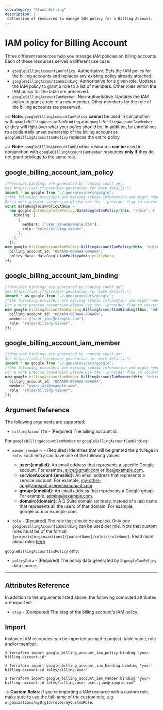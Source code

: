 ```yaml
---
subcategory: "Cloud Billing"
description: |-
 Collection of resources to manage IAM policy for a Billing Account.
---
```


# IAM policy for Billing Account

Three different resources help you manage IAM policies on billing accounts. Each of these resources serves a different use case:

* `googleBillingAccountIamPolicy`: Authoritative. Sets the IAM policy for the billing accounts and replaces any existing policy already attached.
* `googleBillingAccountIamBinding`: Authoritative for a given role. Updates the IAM policy to grant a role to a list of members. Other roles within the IAM policy for the table are preserved.
* `googleBillingAccountIamMember`: Non-authoritative. Updates the IAM policy to grant a role to a new member. Other members for the role of the billing accounts are preserved.

\~> **Note:** `googleBillingAccountIamPolicy` **cannot** be used in conjunction with `googleBillingAccountIamBinding` and `googleBillingAccountIamMember` or they will fight over what your policy should be. In addition, be careful not to accidentally unset ownership of the billing account as `googleBillingAccountIamPolicy` replaces the entire policy.

\~> **Note:** `googleBillingAccountIamBinding` resources **can be** used in conjunction with `googleBillingAccountIamMember` resources **only if** they do not grant privilege to the same role.

## google\_billing\_account\_iam\_policy

```typescript
/*Provider bindings are generated by running cdktf get.
See https://cdk.tf/provider-generation for more details.*/
import * as google from "./.gen/providers/google";
/*The following providers are missing schema information and might need manual adjustments to synthesize correctly: google.
For a more precise conversion please use the --provider flag in convert.*/
const dataGoogleIamPolicyAdmin =
  new google.dataGoogleIamPolicy.DataGoogleIamPolicy(this, "admin", {
    binding: [
      {
        members: ["user:jane@example.com"],
        role: "roles/billing.viewer",
      },
    ],
  });
new google.billingAccountIamPolicy.BillingAccountIamPolicy(this, "editor", {
  billing_account_id: "00AA00-000AAA-00AA0A",
  policy_data: dataGoogleIamPolicyAdmin.policyData,
});

```

## google\_billing\_account\_iam\_binding

```typescript
/*Provider bindings are generated by running cdktf get.
See https://cdk.tf/provider-generation for more details.*/
import * as google from "./.gen/providers/google";
/*The following providers are missing schema information and might need manual adjustments to synthesize correctly: google.
For a more precise conversion please use the --provider flag in convert.*/
new google.billingAccountIamBinding.BillingAccountIamBinding(this, "editor", {
  billing_account_id: "00AA00-000AAA-00AA0A",
  members: ["user:jane@example.com"],
  role: "roles/billing.viewer",
});

```

## google\_billing\_account\_iam\_member

```typescript
/*Provider bindings are generated by running cdktf get.
See https://cdk.tf/provider-generation for more details.*/
import * as google from "./.gen/providers/google";
/*The following providers are missing schema information and might need manual adjustments to synthesize correctly: google.
For a more precise conversion please use the --provider flag in convert.*/
new google.billingAccountIamMember.BillingAccountIamMember(this, "editor", {
  billing_account_id: "00AA00-000AAA-00AA0A",
  member: "user:jane@example.com",
  role: "roles/billing.viewer",
});

```

## Argument Reference

The following arguments are supported:

* `billingAccountId` - (Required) The billing account id.

For `googleBillingAccountIamMember` or `googleBillingAccountIamBinding`:

*   `member/members` - (Required) Identities that will be granted the privilege in `role`.
    Each entry can have one of the following values:
    * **user:{emailid}**: An email address that represents a specific Google account. For example, alice@gmail.com or joe@example.com.
    * **serviceAccount:{emailid}**: An email address that represents a service account. For example, my-other-app@appspot.gserviceaccount.com.
    * **group:{emailid}**: An email address that represents a Google group. For example, admins@example.com.
    * **domain:{domain}**: A G Suite domain (primary, instead of alias) name that represents all the users of that domain. For example, google.com or example.com.

*   `role` - (Required) The role that should be applied. Only one
    `googleBillingAccountIamBinding` can be used per role. Note that custom roles must be of the format
    `[projects|organizations]/{parentName}/roles/{roleName}`. Read more about roles [here](https://cloud.google.com/bigtable/docs/access-control#roles).

`googleBillingAccountIamPolicy` only:

* `policyData` - (Required) The policy data generated by a `googleIamPolicy` data source.

***

## Attributes Reference

In addition to the arguments listed above, the following computed attributes are
exported:

* `etag` - (Computed) The etag of the billing account's IAM policy.

## Import

Instance IAM resources can be imported using the project, table name, role and/or member.

```console
$ terraform import google_billing_account_iam_policy.binding "your-billing-account-id"

$ terraform import google_billing_account_iam_binding.binding "your-billing-account-id roles/billing.user"

$ terraform import google_billing_account_iam_member.binding "your-billing-account-id roles/billing.user user:jane@example.com"
```

\-> **Custom Roles**: If you're importing a IAM resource with a custom role, make sure to use the
full name of the custom role, e.g. `organizations/myOrgId/roles/myCustomRole`.

